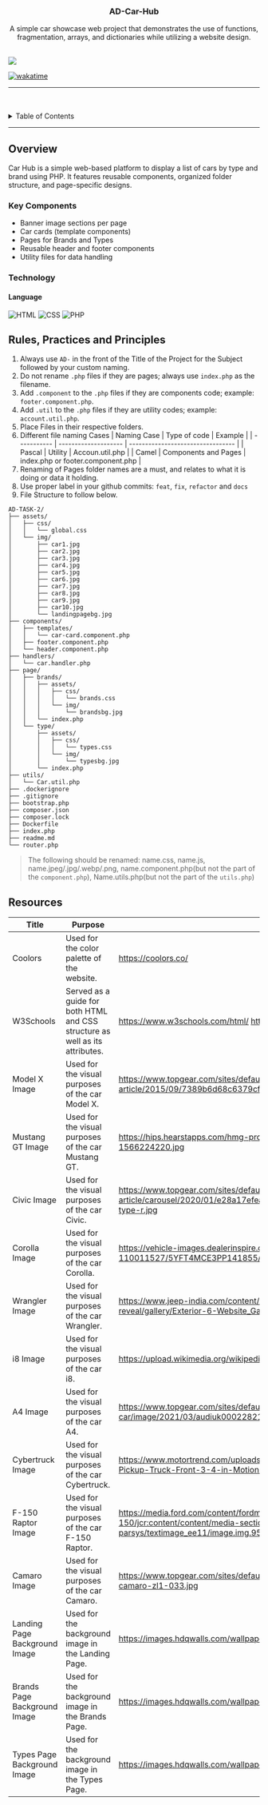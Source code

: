 <a name="readme-top">

<br/>

<br />
<div align="center">
<!-- TODO: Change Title to the name of the title of your Project -->
  <h3 align="center">AD-Car-Hub</h3>
</div>
<!-- TODO: Make a short description -->
<div align="center">
  A simple car showcase web project that demonstrates the use of functions, fragmentation, arrays, and dictionaries while utilizing a website design.
</div>

<br />

<!-- TODO: Change the zyx-0314 into your github username  -->
<!-- TODO: Change the WD-Template-Project into the same name of your folder -->

![](https://visit-counter.vercel.app/counter.png?page=Alcoreza/AD-Car-Hub)

[![wakatime](https://wakatime.com/badge/user/018dd99a-4985-4f98-8216-6ca6fe2ce0f8/project/63501637-9a31-42f0-960d-4d0ab47977f8.svg)](https://wakatime.com/badge/user/018dd99a-4985-4f98-8216-6ca6fe2ce0f8/project/63501637-9a31-42f0-960d-4d0ab47977f8)

---

<br />
<br />

<!-- TODO: If you want to add more layers for your readme -->
<details>
  <summary>Table of Contents</summary>
  <ol>
    <li>
      <a href="#overview">Overview</a>
      <ol>
        <li>
          <a href="#key-components">Key Components</a>
        </li>
        <li>
          <a href="#technology">Technology</a>
        </li>
      </ol>
    </li>
    <li>
      <a href="#rule,-practices-and-principles">Rules, Practices and Principles</a>
    </li>
    <li>
      <a href="#resources">Resources</a>
    </li>
  </ol>
</details>

---

## Overview

<!-- TODO: To be changed -->
<!-- The following are just sample -->

Car Hub is a simple web-based platform to display a list of cars by type and brand using PHP. It features reusable components, organized folder structure, and page-specific designs.

### Key Components

<!-- TODO: List of Key Components -->
<!-- The following are just sample -->

- Banner image sections per page
- Car cards (template components)
- Pages for Brands and Types
- Reusable header and footer components
- Utility files for data handling

### Technology

<!-- TODO: List of Technology Used -->

#### Language

![HTML](https://img.shields.io/badge/HTML-E34F26?style=for-the-badge&logo=html5&logoColor=white)
![CSS](https://img.shields.io/badge/CSS-1572B6?style=for-the-badge&logo=css3&logoColor=white)
![PHP](https://img.shields.io/badge/PHP-777BB4?style=for-the-badge&logo=php&logoColor=white)

## Rules, Practices and Principles

<!-- Do not Change this -->

1. Always use `AD-` in the front of the Title of the Project for the Subject followed by your custom naming.
2. Do not rename `.php` files if they are pages; always use `index.php` as the filename.
3. Add `.component` to the `.php` files if they are components code; example: `footer.component.php`.
4. Add `.util` to the `.php` files if they are utility codes; example: `account.util.php`.
5. Place Files in their respective folders.
6. Different file naming Cases
   | Naming Case | Type of code | Example |
   | ----------- | -------------------- | --------------------------------- |
   | Pascal | Utility | Accoun.util.php |
   | Camel | Components and Pages | index.php or footer.component.php |
7. Renaming of Pages folder names are a must, and relates to what it is doing or data it holding.
8. Use proper label in your github commits: `feat`, `fix`, `refactor` and `docs`
9. File Structure to follow below.

```
AD-TASK-2/
├── assets/
│   ├── css/
│   │   └── global.css
│   └── img/
│       ├── car1.jpg
│       ├── car2.jpg
│       ├── car3.jpg
│       ├── car4.jpg
│       ├── car5.jpg
│       ├── car6.jpg
│       ├── car7.jpg
│       ├── car8.jpg
│       ├── car9.jpg
│       ├── car10.jpg
│       └── landingpagebg.jpg
├── components/
│   ├── templates/
│   │   └── car-card.component.php
│   ├── footer.component.php
│   └── header.component.php
├── handlers/
│   └── car.handler.php
├── page/
│   ├── brands/
│   │   ├── assets/
│   │   │   ├── css/
│   │   │   │   └── brands.css
│   │   │   └── img/
│   │   │       └── brandsbg.jpg
│   │   └── index.php
│   └── type/
│       ├── assets/
│       │   ├── css/
│       │   │   └── types.css
│       │   └── img/
│       │       └── typesbg.jpg
│       └── index.php
├── utils/
│   └── Car.util.php
├── .dockerignore
├── .gitignore
├── bootstrap.php
├── composer.json
├── composer.lock
├── Dockerfile
├── index.php
├── readme.md
└── router.php

```

> The following should be renamed: name.css, name.js, name.jpeg/.jpg/.webp/.png, name.component.php(but not the part of the `component.php`), Name.utils.php(but not the part of the `utils.php`)

## Resources

<!-- TODO: Add References -->

| Title                         | Purpose                                                                      | Link                                                                                                                                                                                                                        |
| ----------------------------- | ---------------------------------------------------------------------------- | --------------------------------------------------------------------------------------------------------------------------------------------------------------------------------------------------------------------------- |
| Coolors                       | Used for the color palette of the website.                                   | https://coolors.co/                                                                                                                                                                                                         |
| W3Schools                     | Served as a guide for both HTML and CSS structure as well as its attributes. | https://www.w3schools.com/html/ https://www.w3schools.com/css/                                                                                                                                                              |
| Model X Image                 | Used for the visual purposes of the car Model X.                             | https://www.topgear.com/sites/default/files/images/news-article/2015/09/7389b6d68c6379cfab453a934c1bf818/tesla3.jpg                                                                                                         |
| Mustang GT Image              | Used for the visual purposes of the car Mustang GT.                          | https://hips.hearstapps.com/hmg-prod/images/2019-ford-mustang-shelby-gt-s-lead2-1566224220.jpg                                                                                                                              |
| Civic Image                   | Used for the visual purposes of the car Civic.                               | https://www.topgear.com/sites/default/files/images/news-article/carousel/2020/01/e28a17efea351f06dab14e796239bb82/2020-honda-civic-type-r.jpg                                                                               |
| Corolla Image                 | Used for the visual purposes of the car Corolla.                             | https://vehicle-images.dealerinspire.com/98a7-110011527/5YFT4MCE3PP141855/69542343b45a3c1fed59c18702261836.jpg                                                                                                              |
| Wrangler Image                | Used for the visual purposes of the car Wrangler.                            | https://www.jeep-india.com/content/dam/cross-regional/apac/jeep/en_in/wrangler-price-reveal/gallery/Exterior-6-Website_Gallery-Page.jpg.img.1440.jpg                                                                        |
| i8 Image                      | Used for the visual purposes of the car i8.                                  | https://upload.wikimedia.org/wikipedia/commons/a/a5/BMW_i8_by_Japan_specification.jpg                                                                                                                                       |
| A4 Image                      | Used for the visual purposes of the car A4.                                  | https://www.topgear.com/sites/default/files/cars-car/image/2021/03/audiuk0002282120audi20a420saloon.jpg                                                                                                                     |
| Cybertruck Image              | Used for the visual purposes of the car Cybertruck.                          | https://www.motortrend.com/uploads/sites/5/2019/11/Tesla-Cybertruck-Electric-Pickup-Truck-Front-3-4-in-Motion-on-Road-Course.jpg                                                                                            |
| F-150 Raptor Image            | Used for the visual purposes of the car F-150 Raptor.                        | https://media.ford.com/content/fordmedia/fna/us/en/products/trucks/f-150/2021-f-150/jcr:content/content/media-section-parsys/media_section_3cac/media-section-parsys/textimage_ee11/image.img.951.535.jpg/1594220287585.jpg |
| Camaro Image                  | Used for the visual purposes of the car Camaro.                              | https://www.topgear.com/sites/default/files/cars-car/carousel/2019/01/2018-chevrolet-camaro-zl1-033.jpg                                                                                                                     |
| Landing Page Background Image | Used for the background image in the Landing Page.                           | https://images.hdqwalls.com/wallpapers/toyota-gr-supra-mkv-final-edition-sk.jpg                                                                                                                                             |
| Brands Page Background Image  | Used for the background image in the Brands Page.                            | https://images.hdqwalls.com/wallpapers/pagani-huayra-r-2024-sk.jpg                                                                                                                                                          |
| Types Page Background Image   | Used for the background image in the Types Page.                             | https://images.hdqwalls.com/wallpapers/porsche-962-lc.jpg                                                                                                                                                                   |
